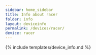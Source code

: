 ```yaml
---
sidebar: home_sidebar
title: Info about racer
folder: info
layout: deviceinfo
permalink: /devices/racer/
device: racer
---
```

{% include templates/device_info.md %}
